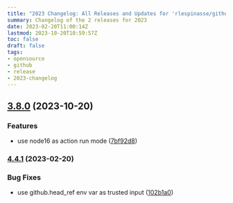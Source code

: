 ```yaml
---
title: "2023 Changelog: All Releases and Updates for 'rlespinasse/github-slug-action'"
summary: Changelog of the 2 releases for 2023
date: 2023-02-20T11:00:14Z
lastmod: 2023-10-20T10:59:57Z
toc: false
draft: false
tags:
- opensource
- github
- release
- 2023-changelog
---
```

## [3.8.0](https://github.com/rlespinasse/github-slug-action/compare/v3.7.1...v3.8.0) (2023-10-20)


### Features

* use node16 as action run mode ([7bf92d8](https://github.com/rlespinasse/github-slug-action/commit/7bf92d88ffb302024ab1f11ced51360f041f1b5e))



### [4.4.1](https://github.com/rlespinasse/github-slug-action/compare/v4.4.0...v4.4.1) (2023-02-20)


### Bug Fixes

* use github.head_ref env var as trusted input ([102b1a0](https://github.com/rlespinasse/github-slug-action/commit/102b1a064a9b145e56556e22b18b19c624538d94))



